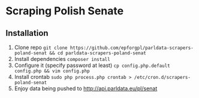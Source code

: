 # Scraping Polish Senate

## Installation

1. Clone repo `git clone https://github.com/epforgpl/parldata-scrapers-poland-senat && cd parldata-scrapers-poland-senat`
1. Install dependencies `composer install`
2. Configure it (specify password at least) `cp config.php.default config.php && vim config.php`
3. Install crontab `sudo php process.php crontab > /etc/cron.d/scrapers-poland-senat`
4. Enjoy data being pushed to http://api.parldata.eu/pl/senat
